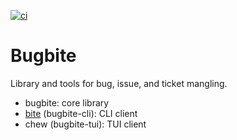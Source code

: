 [![ci](https://github.com/radhermit/bugbite/workflows/ci/badge.svg)](https://github.com/radhermit/bugbite/actions/workflows/ci.yml)

# Bugbite

Library and tools for bug, issue, and ticket mangling.

- bugbite: core library
- [bite] (bugbite-cli): CLI client
- chew (bugbite-tui): TUI client

[bite]: <https://github.com/radhermit/bugbite/tree/main/crates/cli>
